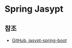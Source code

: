 # Spring Jasypt

## 참조

- [GitHub, jasypt-spring-boot](https://github.com/ulisesbocchio/jasypt-spring-boot)

